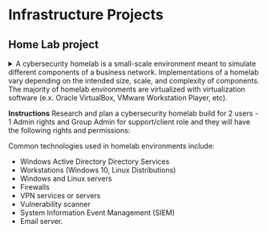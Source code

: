 # Infrastructure Projects
## Home Lab project
<details>
Overview
<summary>
A cybersecurity homelab is a small-scale environment meant to simulate different components of a business network. Implementations of a homelab vary depending on the intended size, scale, and complexity of components. The majority of homelab environments are virtualized with virtualization software (e.x. Oracle VirtualBox, VMware Workstation Player, etc).


</summary>
</details>

**Instructions**
Research and plan a cybersecurity homelab build for 2 users - 1 Admin rights and Group Admin for support/client role and they will have the following rights and permissions:

Common technologies used in homelab environments include:
- Windows Active Directory Directory Services
- Workstations (Windows 10, Linux Distributions)
- Windows and Linux servers
- Firewalls
- VPN services or servers
- Vulnerability scanner
- System Information Event Management (SIEM)
- Email server.
